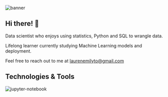 ![banner](https://i.pinimg.com/originals/15/6e/83/156e835a65e03acc337469f3f6675eb0.jpg)

## Hi there! :wave: 

Data scientist who enjoys using statistics, Python and SQL to wrangle data. 

Lifelong learner currently studying Machine Learning models and deployment. 

Feel free to reach out to me at laurenemilyto@gmail.com

## Technologies & Tools
![jupyter-notebook](https://i.pinimg.com/originals/63/31/67/63316797be289c4b00357b66121c0041.jpg)
